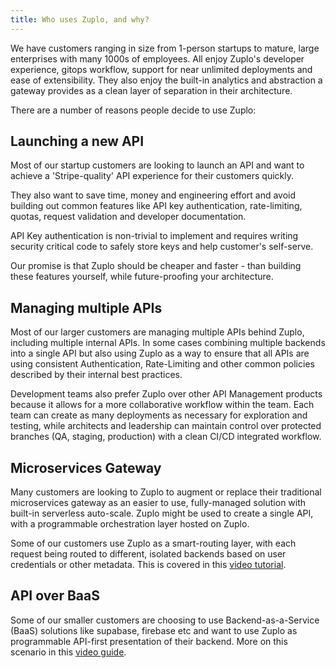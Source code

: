 ```yaml
---
title: Who uses Zuplo, and why?
---
```


We have customers ranging in size from 1-person startups to mature, large enterprises with many 1000s of employees. All enjoy Zuplo's developer experience, gitops workflow, support for near unlimited deployments and ease of extensibility. They also enjoy the built-in analytics and abstraction a gateway provides as a clean layer of separation in their architecture.

There are a number of reasons people decide to use Zuplo:

## Launching a new API

Most of our startup customers are looking to launch an API and want to achieve a 'Stripe-quality' API experience for their customers quickly.

They also want to save time, money and engineering effort and avoid building out common features like API key authentication, rate-limiting, quotas, request validation and developer documentation.

API Key authentication is non-trivial to implement and requires writing security critical code to safely store keys and help customer's self-serve.

Our promise is that Zuplo should be cheaper and faster - than building these features yourself, while future-proofing your architecture.

## Managing multiple APIs

Most of our larger customers are managing multiple APIs behind Zuplo, including multiple internal APIs. In some cases combining multiple backends into a single API but also using Zuplo as a way to ensure that all APIs are using consistent Authentication, Rate-Limiting and other common policies described by their internal best practices.

Development teams also prefer Zuplo over other API Management products because it allows for a more collaborative workflow within the team. Each team can create as many deployments as necessary for exploration and testing, while architects and leadership can maintain control over protected branches (QA, staging, production) with a clean CI/CD integrated workflow.

## Microservices Gateway

Many customers are looking to Zuplo to augment or replace their traditional microservices gateway as an easier to use, fully-managed solution with built-in serverless auto-scale. Zuplo might be used to create a single API, with a programmable orchestration layer hosted on Zuplo.

Some of our customers use Zuplo as a smart-routing layer, with each request being routed to different, isolated backends based on user credentials or other metadata. This is covered in this [video tutorial](https://www.youtube.com/watch?v=SC-HuZqEEPE).

## API over BaaS

Some of our smaller customers are choosing to use Backend-as-a-Service (BaaS) solutions like supabase, firebase etc and want to use Zuplo as programmable API-first presentation of their backend. More on this scenario in this [video guide](https://www.youtube.com/watch?v=GJSkbxMnWxE).
